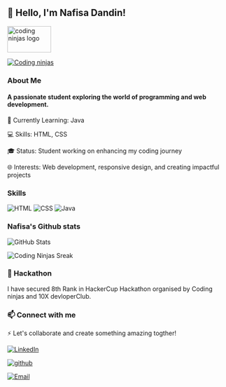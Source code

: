    ##  👋 Hello, I'm Nafisa Dandin! 
<img
  src="https://ninjasfiles.s3.amazonaws.com/0000000000001394.png" width="100" height="60"
            alt="coding ninjas logo"/> 
            
[![Coding ninjas](https://img.shields.io/badge/codingninjas-nafisadandin-secondary?logo=codingninjas)](https://www.naukri.com/code360/profile/ddd21640-6781-4450-b808-bb551f59935c)
  ###  About Me
  ####  A passionate student exploring the world of programming and web development.
  
🌱 Currently Learning: Java

 💻 Skills: HTML, CSS

🎓 Status: Student working on enhancing my coding journey

 🌐 Interests: Web development, responsive design, and creating impactful projects

 
 ### Skills
![HTML](https://img.shields.io/badge/HTML-orange?logo=html&logoColor=white)
![CSS](https://img.shields.io/badge/CSS-blue?logo=css&logoColor=white)
![Java](https://img.shields.io/badge/Java-programming-green?logo=java&logoColor=white)
### Nafisa's Github stats
![GitHub Stats](https://github-readme-stats.vercel.app/api?username=nafisadandin&show_icons=true&theme=radical)

![Coding Ninjas Sreak](https://img.shields.io/badge/Coding_Ninjas_Streak-57days-orange?style=for-the-badge)

 
###  🔭 Hackathon
I have secured 8th Rank in HackerCup Hackathon organised by Coding ninjas and 10X devloperClub.
###   📫 Connect with me 
 ⚡  Let's collaborate and create something amazing togther!
 
[![LinkedIn](https://img.shields.io/badge/LinkedIn-nafisadandin-blue?logo=linkedin)](https://www.linkedin.com/in/nafisa-dandin-0bb17833a/?utm_source=share&utm_campaign=share_via&utm_content=profile&utm_medium=android_app)

[![github](https://img.shields.io/badge/github-nafisadandin-secondary?logo=github)](https://github.com/Nafisadandin/nafisadandin)

[![Email](https://img.shields.io/badge/Email-nafisa%20dandin-red?style=flat&logo=gmail)](mailto:nafisadandin012@gmail.com)

